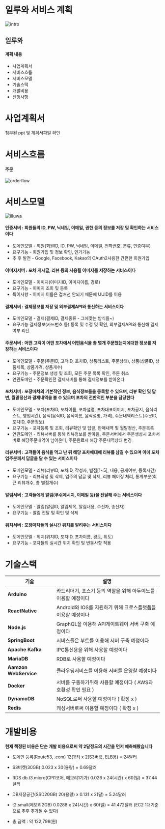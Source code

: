 # 일루와 서비스 계획

![intro](https://user-images.githubusercontent.com/12987271/110209548-8b484a00-7ed0-11eb-8141-f5a341d009cf.png)

일루와
-----

#### 계획 내용

- 사업계획서
- 서비스흐름
- 서비스모델
- 기술스택
- 개발비용
- 진행사항

# 사업계획서

첨부된 ppt 및 계획서파일 확인

# 서비스흐름

#### 주문

![orderflow](https://user-images.githubusercontent.com/12987271/110209496-40c6cd80-7ed0-11eb-8581-f8ad660a132e.png)

# 서비스모델

![illuwa](https://user-images.githubusercontent.com/12987271/110208685-fcd1c980-7ecb-11eb-86c6-a7075f8264ea.png)

#### 인증서버 : 회원들의 ID, PW, 닉네임, 이메일, 권한 등의 정보를 저장 및 확인하는 서비스이다

- 도메인모델 - 회원(회원ID, ID, PW, 닉네임, 이메일, 전화번호, 분류, 인증여부)
- 요구기능 - 회원가입 및 정보 확인, 인가기능
- 추 후 발전 - Google, Facebook, Kakao의 OAuth2사용한 간편한 회원가입

#### 이미지서버 : 포차 게시글, 리뷰 등의 사용될 이미지를 저장하는 서비스이다

- 도메인모델 - 이미지(이미지ID, 이미지이름, 경로)
- 요구기능 - 이미지 조회 및 등록
- 특이사항 - 이미지 이름은 겹쳐선 안되기 때문에 UUID를 이용

#### 결제서버 : 결제정보를 저장 및 외부결제API와 통신하는 서비스이다

- 도메인모델 - 결제(결제ID, 결제종류 - 그에맞는 방식들~)
- 요구기능  결제정보(카드번호 등) 등록 및 수정 및 확인, 외부결제API와 통신해 결제여부 리턴

#### 주문서버 : 어떤 고객이 어떤 포차에서 어떤음식을 총 몇개 주문했는지에대한 정보를 저장하는 서비스이다

- 도메인모델 - 주문(주문ID, 고객ID, 포차ID, 상품리스트, 주문상태), 상품(상품ID, 상품제목, 상품가격, 상품개수)
- 요구기능 - 주문정보 생성 및 조회, 모든 주문 목록 확인, 주문 취소
- 연관도메인 - 주문확인전 결제서버를 통해 결제정보를 받아온다

#### 포차서버 : 포장마차의 기본적인 정보, 음식정보들을 등록할 수 있으며, 리뷰 확인 및 답변, 월말정산과 결제내역을 볼 수 있으며 포차의 전반적인 부분을 담당한다

- 도메인모델 - 포차(포차ID, 포차이름, 포차설명, 포차대표이미지, 포차공지, 음식리스트, 영업시간), 음식(음식ID, 음식이름, 음식설명, 가격), 주문내역리스트(주문ID, 포차ID, 주문정보)
- 요구기능 - 포차등록 및 조회, 리뷰확인 및 답글, 판매내역 및 월말정산, 주문목록
- 연관도메인 - 리뷰서버를 통해 리뷰정보를 받아옴, 주문서버에서 주문생성시 포차서버로 해당주문내역이 넘어온다, 주문완료시 해당 주문내역상태 변경

#### 리뷰서버 : 고객들이 음식을 먹고 난 뒤 해당 포차에대해 리뷰를 남길 수 있으며 이에 포차업주분께서 답글을 달 수 있는 서비스이다

- 도메인모델 - 리뷰(리뷰ID, 포차ID, 작성자, 별점[1~5], 내용, 공개여부, 등록시간)
- 요구기능 - 리뷰작성 및 삭제, 업주의 답글 및 삭제, 리뷰 페이징 처리, 통계부분(최근 리뷰개수, 총 별점개수)

#### 알림서버 : 고객들에게 알림(푸쉬메시지, 이메일 등)을 전달해 주는 서비스이다

- 도메인모델 - 알림(알림ID, 알림제목, 알림내용, 수신자, 송신자)
- 요구기능 - 알림 전달 및 확인 및 삭제

#### 위치서버 : 포장마차들의 실시간 위치를 알려주는 서비스이다

- 도메인모델 - 위치(위치ID, 포차ID, 포차이름, 경도, 위도)
- 요구기능 - 포차들의 실시간 위치 확인 및 변동사항 적용

# 기술스택

기술 | 설명
--- | ---
**Arduino** | 카드리더기, 포스기 등의 역할을 위해 아두이노를 이용할 예정이다
**ReactNative** | Android와 IOS를 지원하기 위해 크로스플랫폼을 이용할 예정이다
**Node.js** | GraphQL을 이용해 API게이트웨이 서버 구축 예정이다
**SpringBoot** | 서비스들은 부트를 이용해 서버 구축 예정이다
**Apache Kafka** | IPC통신용을 위해 사용할 예정이다
**MariaDB** | RDB로 사용할 예정이다
**Aamzon WebService** | 클라우딩서비스를 이용해 서버를 운영할 예정이다
**Docker** | 서버를 구동하기위해 사용할 예정이다 ( AWS과 호환성 확인 필요 )
**DynamoDB** | NoSQL로써 사용할 예정이다 ( 확정 x )
**Redis** | 캐싱서버로써 이용할 예정이다 ( 확정 x )

# 개발비용

**현재 책정된 비용은 단순 개발 비용으로써 약 2달정도의 시간을 먼저 예측해봤습니다**

* 도메인 등록(Route53, .com) 12(1년) x 2(S3버켓, ELB용) = 24달러
* S3버켓(30GB) 0.023 x 30(용량) = 0.69달러
* RDS db.t3.micro(CPI1코어, 메모리1기가) 0.026 x 24(시간) x 60(일) = 37.44달러
* DB저장공간(SSD20GB) 20(용량) x 0.131 x 2(달) = 5.24달러
* t2.small(메모리2GB) 0.0288 x 24(시간) x 60(일) = 41.472달러 (EC2 1대기준으로 추후 추가될 수 있다)

* 총 금액 : 약 122,798(원)

# 
